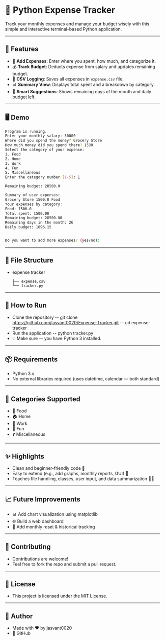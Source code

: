 # 💸 Python Expense Tracker

Track your monthly expenses and manage your budget wisely with this simple and interactive terminal-based Python application.

---

## 📌 Features

- 🧾 **Add Expenses**: Enter where you spent, how much, and categorize it.
- 💰 **Track Budget**: Deducts expense from salary and updates remaining budget.
- 📂 **CSV Logging**: Saves all expenses in `expense.csv` file.
- 📊 **Summary View**: Displays total spent and a breakdown by category.
- 📆 **Smart Suggestions**: Shows remaining days of the month and daily budget left.

---

## 🖥️ Demo

```bash
Program is running.
Enter your monthly salary: 30000
Where did you spend the money? Grocery Store
How much money did you spend there? 1500
Select the category of your expense:
1. Food
2. Home
3. Work
4. Fun
5. Miscellaneous
Enter the category number [1-5]: 1

Remaining budget: 28500.0

Summary of user expenses:
Grocery Store 1500.0 Food
Your expenses by category:
Food: 1500.0
Total spent: 1500.00
Remaining budget: 28500.00
Remaining days in the month: 26
Daily budget: 1096.15


Do you want to add more expenses? (yes/no):
```
---
## 📁 File Structure

- expense tracker

      ├── expense.csv             
      └── tracker.py
---
## 🚀 How to Run

- Clone the repository
  -- git clone https://github.com/jasvant0020/Expense-Tracker.git
  -- cd expense-tracker
- Run the application
  -- python tracker.py
- 💡 Make sure
  -- you have Python 3 installed.
---
## 📦 Requirements

- Python 3.x
- No external libraries required (uses datetime, calendar — both standard)
---
## 🧠 Categories Supported

- 🍔 Food
- 🏠 Home
- 💼 Work
- 🎉 Fun
- ❓ Miscellaneous
---
## ✨ Highlights

- Clean and beginner-friendly code 🧼
- Easy to extend (e.g., add graphs, monthly reports, GUI) 🧩
- Teaches file handling, classes, user input, and data summarization 👨‍💻
---
## 📈 Future Improvements

- 📊 Add chart visualization using matplotlib
- 🌐 Build a web dashboard
- 💾 Add monthly reset & historical tracking
---
## 🙌 Contributing
- Contributions are welcome!
- Feel free to fork the repo and submit a pull request.
---
## 📜 License

- This project is licensed under the MIT License.
---
## 💬 Author
- Made with ❤️ by jasvant0020 
- 🔗 GitHub 



